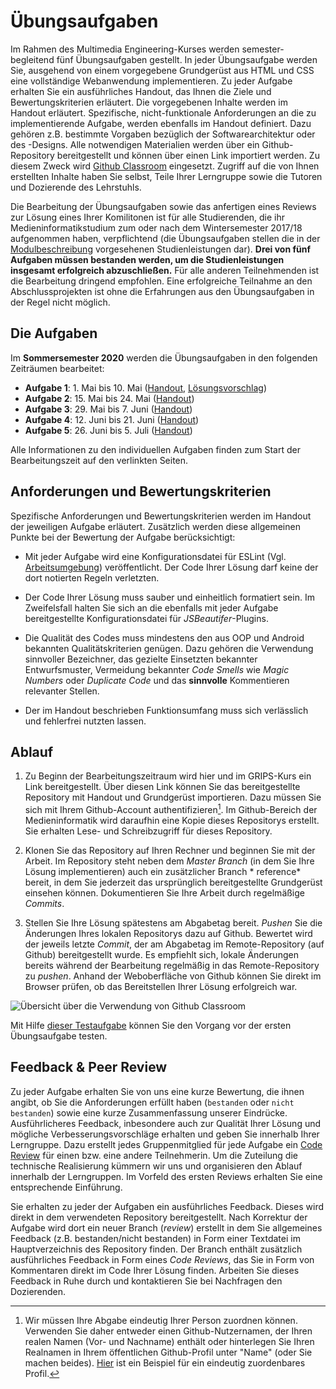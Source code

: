 # Übungsaufgaben

Im Rahmen des Multimedia Engineering-Kurses werden semester-begleitend fünf Übungsaufgaben gestellt. In jeder Übungsaufgabe werden Sie, ausgehend von einem vorgegebene Grundgerüst aus HTML und CSS eine vollständige Webanwendung implementieren. Zu jeder Aufgabe erhalten Sie ein ausführliches Handout, das Ihnen die Ziele und Bewertungskriterien erläutert. Die vorgegebenen Inhalte werden im Handout erläutert. Spezifische, nicht-funktionale Anforderungen an die zu implementierende Aufgabe, werden ebenfalls im Handout definiert. Dazu gehören z.B. bestimmte Vorgaben bezüglich der Softwarearchitektur oder des -Designs. Alle notwendigen Materialien werden über ein Github-Repository bereitgestellt und können über einen Link importiert werden. Zu diesem Zweck wird [Github Classroom](https://classroom.github.com/) eingesetzt. Zugriff auf die von Ihnen erstellten Inhalte haben Sie selbst, Teile Ihrer Lerngruppe sowie die Tutoren und Dozierende des Lehrstuhls. 

Die Bearbeitung der Übungsaufgaben sowie das anfertigen eines Reviews zur Lösung eines Ihrer Komilitonen ist für alle Studierenden, die ihr Medieninformatikstudium zum oder nach dem Wintersemester 2017/18 aufgenommen haben, verpflichtend (die Übungsaufgaben stellen die in der [Modulbeschreibung](https://www.uni-regensburg.de/studium/modulbeschreibungen/medien/ba/medieninformatik-ba-ws1718.pdf) vorgesehenen Studienleistungen dar). **Drei von fünf Aufgaben müssen bestanden werden, um die Studienleistungen insgesamt erfolgreich abzuschließen.** Für alle anderen Teilnehmenden ist die Bearbeitung dringend empfohlen. Eine erfolgreiche Teilnahme an den Abschlussprojekten ist ohne die Erfahrungen aus den Übungsaufgaben in der Regel nicht möglich.

## Die Aufgaben

Im **Sommersemester 2020** werden die Übungsaufgaben in den folgenden Zeiträumen bearbeitet:

- **Aufgabe 1**: 1. Mai bis 10. Mai ([Handout](./SS20-01-Klopapierrechner), [Lösungsvorschlag](https://github.com/Multimedia-Engineering-Regensburg-Tasks/SS20-U01-Klopapier-Rechner))
- **Aufgabe 2**: 15. Mai bis 24. Mai ([Handout](./SS20-02-Birding-App))
- **Aufgabe 3**: 29. Mai bis 7. Juni ([Handout](#))
- **Aufgabe 4**: 12. Juni bis 21. Juni ([Handout](#))
- **Aufgabe 5**:  26. Juni bis 5. Juli ([Handout](#))

Alle Informationen zu den individuellen Aufgaben finden zum Start der Bearbeitungszeit auf den verlinkten Seiten.

## Anforderungen und Bewertungskriterien

Spezifische Anforderungen und Bewertungskriterien werden im Handout der jeweiligen Aufgabe erläutert. Zusätzlich werden diese allgemeinen Punkte bei der Bewertung der Aufgabe berücksichtigt:

- Mit jeder Aufgabe wird eine Konfigurationsdatei für ESLint (Vgl. [Arbeitsumgebung](../MME/work-environment)) veröffentlicht. Der Code Ihrer Lösung darf keine der dort notierten Regeln verletzten.

- Der Code Ihrer Lösung muss sauber und einheitlich formatiert sein. Im Zweifelsfall halten Sie sich an die ebenfalls mit jeder Aufgabe bereitgestellte Konfigurationsdatei für *JSBeautifer*-Plugins.

- Die Qualität des Codes muss mindestens den aus OOP und Android bekannten Qualitätskriterien genügen. Dazu gehören die Verwendung sinnvoller Bezeichner, das gezielte Einsetzten bekannter Entwurfsmuster, Vermeidung bekannter *Code Smells* wie *Magic Numbers* oder *Duplicate Code* und das **sinnvolle** Kommentieren relevanter Stellen.

- Der im Handout beschrieben Funktionsumfang muss sich verlässlich und fehlerfrei nutzten lassen.

## Ablauf

1. Zu Beginn der Bearbeitungszeitraum wird hier und im GRIPS-Kurs ein Link bereitgestellt. Über diesen Link können Sie das bereitgestellte Repository mit Handout und Grundgerüst importieren. Dazu müssen Sie sich mit Ihrem Github-Account authentifizieren[^1]. Im Github-Bereich der Medieninformatik wird daraufhin eine Kopie dieses Repositorys erstellt. Sie erhalten Lese- und Schreibzugriff für dieses Repository.

2. Klonen Sie das Repository auf Ihren Rechner und beginnen Sie mit der Arbeit. Im Repository steht neben dem *Master Branch* (in dem Sie Ihre Lösung implementieren) auch ein zusätzlicher Branch * reference* bereit, in dem Sie jederzeit das ursprünglich bereitgestellte Grundgerüst einsehen können. Dokumentieren Sie Ihre Arbeit durch regelmäßige *Commits*.

3. Stellen Sie Ihre Lösung spätestens am Abgabetag bereit. *Pushen* Sie die Änderungen Ihres lokalen Repositorys dazu auf Github. Bewertet wird der jeweils letzte *Commit*, der am Abgabetag im Remote-Repository (auf Github) bereitgestellt wurde. Es empfiehlt sich, lokale Änderungen bereits während der Bearbeitung regelmäßig in das Remote-Repository zu *pushen*. Anhand der Weboberfläche von Github können Sie direkt im Browser prüfen, ob das Bereitstellen Ihrer Lösung erfolgreich war. 

![Übersicht über die Verwendung von Github Classroom](img/classroom-overview.png)

Mit Hilfe [dieser Testaufgabe](https://classroom.github.com/assignment-invitations/d84cc63e1f72964722cec4f9c46a6684) können Sie den Vorgang vor der ersten Übungsaufgabe testen.

## Feedback & Peer Review

Zu jeder Aufgabe erhalten Sie von uns eine kurze Bewertung, die ihnen angibt, ob Sie die Anforderungen erfüllt haben (`bestanden` oder `nicht bestanden`) sowie eine kurze Zusammenfassung unserer Eindrücke. Ausführlicheres Feedback, inbesondere auch zur Qualität Ihrer Lösung und mögliche Verbesserungsvorschläge erhalten und geben Sie innerhalb Ihrer Lerngruppe. Dazu erstellt jedes Gruppenmitglied für jede Aufgabe ein [Code Review](https://en.wikipedia.org/wiki/Code_review) für einen bzw. eine andere Teilnehmerin. Um die Zuteilung die technische Realisierung kümmern wir uns und organisieren den Ablauf innerhalb der Lerngruppen. Im Vorfeld des ersten Reviews erhalten Sie eine entsprechende Einführung.

Sie erhalten zu jeder der Aufgaben ein ausführliches Feedback. Dieses wird direkt in dem verwendeten Repository bereitgestellt. Nach Korrektur der Aufgabe wird dort ein neuer Branch (*review*) erstellt in dem Sie allgemeines Feedback (z.B. bestanden/nicht bestanden) in Form einer Textdatei im Hauptverzeichnis des Repository finden. Der Branch enthält zusätzlich ausführliches Feedback in Form eines *Code Reviews*, das Sie in Form von Kommentaren direkt im Code Ihrer Lösung finden. Arbeiten Sie dieses Feedback in Ruhe durch und kontaktieren Sie bei Nachfragen den Dozierenden.

[^1]: Wir müssen Ihre Abgabe eindeutig Ihrer Person zuordnen können. Verwenden Sie daher entweder einen Github-Nutzernamen, der Ihren realen Namen (Vor- und Nachname) enthält oder hinterlegen Sie Ihren Realnamen in Ihrem öffentlichen Github-Profil unter "Name" (oder Sie machen beides). [Hier](https://github.com/alexanderbazo) ist ein Beispiel für ein eindeutig zuordenbares Profil. 
